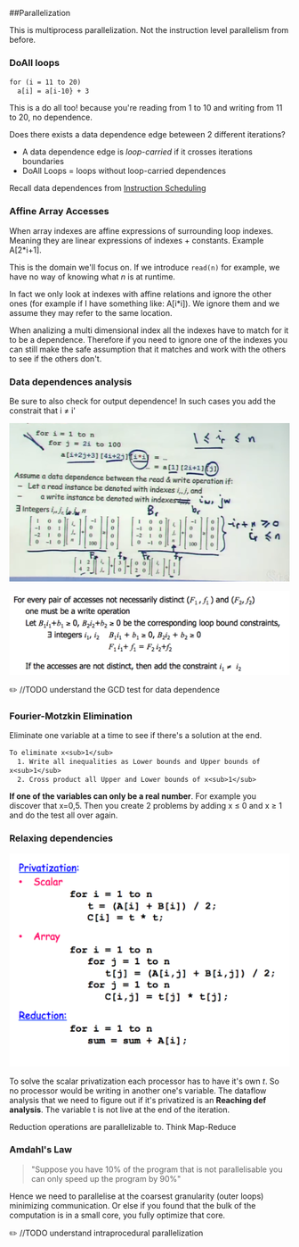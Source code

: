 ##Parallelization

This is multiprocess parallelization. Not the instruction level parallelism from before.

### DoAll loops

```
for (i = 11 to 20) 
  a[i] = a[i-10} + 3
```
This is a do all too! because you're reading from 1 to 10 and writing from 11 to 20, no dependence.

Does there exists a data dependence edge beteween 2 different iterations? 
* A data dependence edge is _loop-carried_ if it crosses iterations boundaries
* DoAll Loops = loops without loop-carried dependences

Recall data dependences from [Instruction Scheduling](InstructionScheduling.md)

### Affine Array Accesses

When array indexes are affine expressions of surrounding loop indexes. Meaning they are linear expressions of indexes + constants. Example A[2*i+1].

This is the domain we'll focus on. If we introduce `read(n)` for example, we have no way of knowing what _n_ is at runtime.

In fact we only look at indexes with affine relations and ignore the other ones (for example if I have something like: A[i*i]). We ignore them and we assume they may refer to the same location.

When analizing a multi dimensional index all the indexes have to match for it to be a dependence. Therefore if you need to ignore one of the indexes you can still make the safe assumption that it matches and work with the others to see if the others don't.

### Data dependences analysis

Be sure to also check for output dependence! In such cases you add the constrait that i ≠ i'

![Dependence Analysis Example](/images/depAnalysisExample.png)

![Dependence Analysis](/images/depAnalysis.png)

:pencil2: //TODO understand the GCD test for data dependence

### Fourier-Motzkin Elimination

Eliminate one variable at a time to see if there's a solution at the end. 

```
To eliminate x<sub>1</sub>
  1. Write all inequalities as Lower bounds and Upper bounds of x<sub>1</sub>
  2. Cross product all Upper and Lower bounds of x<sub>1</sub>
```

**If one of the variables can only be a real number**. For example you discover that x=0,5. Then you create 2 problems by adding x ≤ 0 and x ≥ 1 and do the test all over again.

### Relaxing dependencies

![Relaxing dependences](/images/relaxingDependences.png)

To solve the scalar privatization each processor has to have it's own _t_. So no processor would be writing in another one's variable. The dataflow analysis that we need to figure out if it's privatized is an **Reaching def analysis**. The variable t is not live at the end of the iteration.

Reduction operations are parallelizable to. Think Map-Reduce

### Amdahl's Law

> "Suppose you have 10% of the program that is not parallelisable you can only speed up the program by 90%"

Hence we need to parallelise at the coarsest granularity (outer loops) minimizing communication. Or else if you found that the bulk of the computation is in a small core, you fully optimize that core.

:pencil2: //TODO understand intraprocedural parallelization


